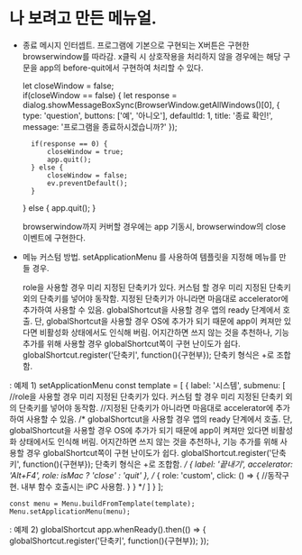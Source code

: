# 나 보려고 만든 메뉴얼.
- 종료 메시지 인터셉트.
    프로그램에 기본으로 구현되는 X버튼은 구현한 browserwindow를 따라감.
    x클릭 시 상호작용을 처리하지 않을 경우에는 해당 구문을 app의 before-quit에서 구현하여 처리할 수 있다.

    let closeWindow = false;    
    if(closeWindow == false) {
        let response = dialog.showMessageBoxSync(BrowserWindow.getAllWindows()[0], {
            type: 'question',
            buttons: ['예', '아니오'],
            defaultId: 1,
            title: '종료 확인!',
            message: '프로그램을 종료하시겠습니까?'
        });

        if(response == 0) {
            closeWindow = true;
            app.quit();
        } else {
            closeWindow = false;
            ev.preventDefault();
        }
    } else {
        app.quit();
    }
    
    browserwindow까지 커버할 경우에는 app 기동시, browserwindow의 close 이벤트에 구현한다.
    

- 메뉴 커스텀 방법.
    setApplicationMenu 를 사용하여 템플릿을 지정해 메뉴를 만들 경우.

    role을 사용할 경우 미리 지정된 단축키가 있다. 커스텀 할 경우 미리 지정된 단축키 외의 단축키를 넣어야 동작함.
    지정된 단축키가 아니라면 마음대로 accelerator에 추가하여 사용할 수 있음.
    globalShortcut을 사용할 경우 앱의 ready 단계에서 호출. 단, globalShortcut을 사용할 경우 OS에 추가가 되기 때문에 
    app이 켜져만 있다면 비활성화 상태에서도 인식해 버림. 어지간하면 쓰지 않는 것을 추천하나, 기능 추가를 위해 사용할 경우 
    globalShortcut쪽이 구현 난이도가 쉽다.
    globalShortcut.register('단축키', function(){구현부});
    단축키 형식은 +로 조합함.

 : 예제 1) setApplicationMenu
    const template = [
        {
            label: '시스템',
            submenu: [
                //role을 사용할 경우 미리 지정된 단축키가 있다. 커스텀 할 경우 미리 지정된 단축키 외의 단축키를 넣어야 동작함.
                //지정된 단축키가 아니라면 마음대로 accelerator에 추가하여 사용할 수 있음.
                /*
                    globalShortcut을 사용할 경우 앱의 ready 단계에서 호출. 단, globalShortcut을 사용할 경우 OS에 추가가 되기 때문에 
                    app이 켜져만 있다면 비활성화 상태에서도 인식해 버림. 어지간하면 쓰지 않는 것을 추천하나, 기능 추가를 위해 사용할 경우 
                    globalShortcut쪽이 구현 난이도가 쉽다.
                    globalShortcut.register('단축키', function(){구현부});
                    단축키 형식은 +로 조합함.
                */
                {
                    label: '끝내기',
                    accelerator: 'Alt+F4',
                    role: isMac ? 'close' : 'quit'
                },
                /*
                {
                    role: 'custom',
                    click: () => {
                        //동작구현. 내부 함수 호출시는 iPC 사용함.
                    }
                }
                */
            ]
        }
    ];

    const menu = Menu.buildFromTemplate(template); 
    Menu.setApplicationMenu(menu);

 : 예제 2) globalShortcut
    app.whenReady().then(() => {
        globalShortcut.register('단축키', function(){구현부});
    });
    